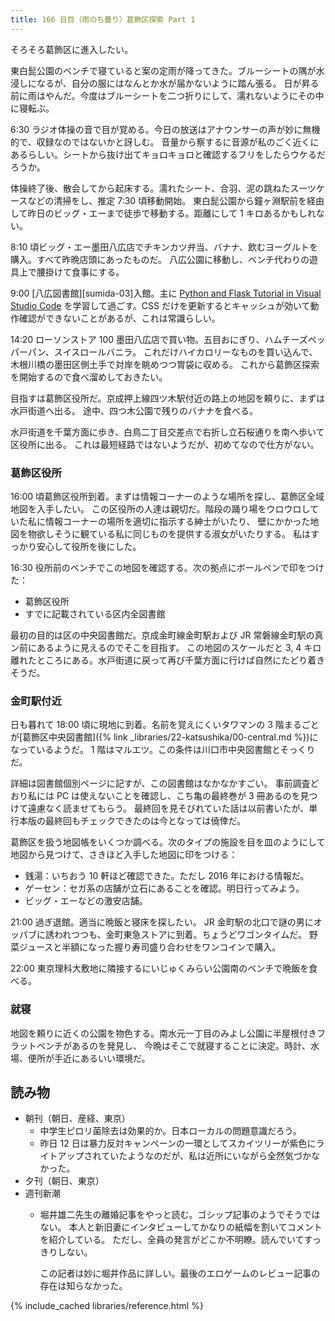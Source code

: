 ```yaml
---
title: 166 日目（雨のち曇り）葛飾区探索 Part 1
---
```


そろそろ葛飾区に進入したい。

東白髭公園のベンチで寝ていると案の定雨が降ってきた。ブルーシートの隅が水浸しになるが、自分の服にはなんとか水が届かないように踏ん張る。
日が昇る前に雨はやんだ。今度はブルーシートを二つ折りにして、濡れないようにその中に寝転ぶ。

6:30 ラジオ体操の音で目が覚める。今日の放送はアナウンサーの声が妙に無機的で、収録なのではないかと訝しむ。
音量から察するに音源が私のごく近くにあるらしい。シートから抜け出てキョロキョロと確認するフリをしたらウケるだろうか。

体操終了後、散会してから起床する。濡れたシート、合羽、泥の跳ねたスーツケースなどの清掃をし、推定 7:30 頃移動開始。
東白髭公園から鐘ヶ淵駅前を経由して昨日のビッグ・エーまで徒歩で移動する。距離にして 1 キロあるかもしれない。

8:10 頃ビッグ・エー墨田八広店でチキンカツ弁当、バナナ、飲むヨーグルトを購入。すべて昨晩店頭にあったものだ。
八広公園に移動し、ベンチ代わりの遊具上で腰掛けて食事にする。

9:00 [八広図書館][sumida-03]入館。主に
[Python and Flask Tutorial in Visual Studio Code](https://code.visualstudio.com/docs/python/tutorial-flask)
を学習して過ごす。CSS だけを更新するとキャッシュが効いて動作確認ができないことがあるが、これは常識らしい。

14:20 ローソンストア 100 墨田八広店で買い物。五目おにぎり、ハムチーズペッパーパン、スイスロールバニラ。
これだけハイカロリーなものを買い込んで、木根川橋の墨田区側土手で対岸を眺めつつ胃袋に収める。
これから葛飾区探索を開始するので食べ溜めしておきたい。

目指すは葛飾区役所だ。京成押上線四ツ木駅付近の路上の地図を頼りに、まずは水戸街道へ出る。
途中、四つ木公園で残りのバナナを食べる。

水戸街道を千葉方面に歩き、白鳥二丁目交差点で右折し立石桜通りを南へ歩いて区役所に出る。
これは最短経路ではないようだが、初めてなので仕方がない。

### 葛飾区役所

16:00 頃葛飾区役所到着。まずは情報コーナーのような場所を探し、葛飾区全域地図を入手したい。
この区役所の人達は親切だ。階段の踊り場をウロウロしていた私に情報コーナーの場所を適切に指示する紳士がいたり、
壁にかかった地図を物欲しそうに観ている私に同じものを提供する淑女がいたりする。
私はすっかり安心して役所を後にした。

16:30 役所前のベンチでこの地図を確認する。次の拠点にボールペンで印をつけた：

* 葛飾区役所
* すでに記載されている区内全図書館

最初の目的は区の中央図書館だ。京成金町線金町駅および JR 常磐線金町駅の真ン前にあるように見えるのでそこを目指す。
この地図のスケールだと 3, 4 キロ離れたところにある。水戸街道に戻って再び千葉方面に行けば自然にたどり着きそうだ。

### 金町駅付近

日も暮れて 18:00 頃に現地に到着。名前を覚えにくいタワマンの 3 階まるごとが[葛飾区中央図書館]({% link _libraries/22-katsushika/00-central.md %})になっているようだ。
1 階はマルエツ。この条件は川口市中央図書館とそっくりだ。

詳細は図書館個別ページに記すが、この図書館はなかなかすごい。
事前調査どおり私には PC は使えないことを確認し、こち亀の最終巻が 3 冊あるのを見つけて遠慮なく読ませてもらう。
最終回を見そびれていた話は以前書いたが、単行本版の最終回もチェックできたのは今となっては僥倖だ。

葛飾区を扱う地図帳をいくつか調べる。次のタイプの施設を目を皿のようにして地図から見つけて、さきほど入手した地図に印をつける：

* 銭湯：いちおう 10 軒ほど確認できた。ただし 2016 年における情報だ。
* ゲーセン：セガ系の店舗が立石にあることを確認。明日行ってみよう。
* ビッグ・エーなどの激安店舗。

21:00 過ぎ退館。適当に晩飯と寝床を探したい。
JR 金町駅の北口で謎の男にオッパブに誘われつつも、金町東急ストアに到着。ちょうどワゴンタイムだ。
野菜ジュースと半額になった握り寿司盛り合わせをワンコインで購入。

22:00 東京理科大敷地に隣接するにいじゅくみらい公園南のベンチで晩飯を食べる。

### 就寝

地図を頼りに近くの公園を物色する。南水元一丁目のみよし公園に半屋根付きフラットベンチがあるのを発見し、
今晩はそこで就寝することに決定。時計、水場、便所が手近にあるいい環境だ。

## 読み物

* 朝刊（朝日、産経、東京）
  * 中学生ピロリ菌除去は効果的か。日本ローカルの問題意識だろう。
  * 昨日 12 日は暴力反対キャンペーンの一環としてスカイツリーが紫色にライトアップされていたようなのだが、私は近所にいながら全然気づかなかった。
* 夕刊（朝日、東京）
* 週刊新潮
  * 堀井雄二先生の離婚記事をやっと読む。ゴシップ記事のようでそうではない。
    本人と新旧妻にインタビューしてかなりの紙幅を割いてコメントを紹介している。
    ただし、全員の発言がどこか不明瞭。読んでいてすっきりしない。

    この記者は妙に堀井作品に詳しい。最後のエロゲームのレビュー記事の存在は知らなかった。

{% include_cached libraries/reference.html %}
